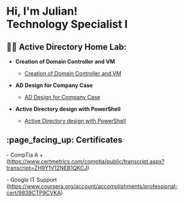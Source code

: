 <h1>Hi, I'm Julian! <br/><b>Technology Specialist I</b>

<h2>👨‍💻 Active Directory Home Lab:</h2>

- <b> Creation of Domain Controller and VM </b>

   - [Creation of Domain Controller and VM](https://github.com/Cuellar-23/Creation-of-Domain-controller-and-VM/blob/main/README.md)


- <b> AD Design for Company Case </b>

   - [AD Design for Company Case](https://github.com/Cuellar-23/AD-Design-and-Implementation-of-Company-Case-/blob/main/README.md)

- <b> Active Directory design with PowerShell </b>

   - [Active Directory design with PowerShell](https://github.com/Cuellar-23/Active-Directory-design-with-PowerShell/blob/main/README.md)


<h2> :page_facing_up: Certificates </h2>

  -</b>  CompTia A + (https://www.certmetrics.com/comptia/public/transcript.aspx?transcript=ZH9Y1V12NEB1QKCJ) </b>
  
  -</b>  Google IT Support (https://www.coursera.org/account/accomplishments/professional-cert/9839CTP9CVKA) </b>
  

<!--


- 🔭 I’m currently working on ...
- 🌱 I’m currently learning ...
- 👯 I’m looking to collaborate on ...
- 🤔 I’m looking for help with ...
- 💬 Ask me about ...
- 📫 How to reach me: ...

- 😄 Pronouns: ...
- ⚡ Fun fact: ...
-->
